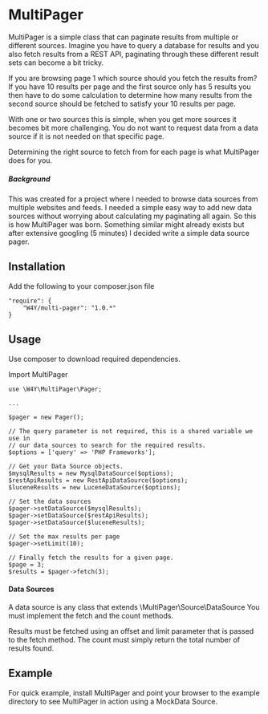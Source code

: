 MultiPager
===========

MultiPager is a simple class that can paginate results from multiple or different sources.
Imagine you have to query a database for results and you also fetch results from a REST API, paginating through
these different result sets can become a bit tricky.

If you are browsing page 1 which source should you fetch the results from?
If you have 10 results per page and the first source only has 5 results you then have to do some
calculation to determine how many results from the second source should be fetched to satisfy your 10
results per page.

With one or two sources this is simple, when you get more sources it becomes bit more challenging.
You do not want to request data from a data source if it is not needed on that specific page.

Determining the right source to fetch from for each page is what MultiPager does for you.

##### Background
This was created for a project where I needed to browse data sources from multiple websites and feeds.
I needed a simple easy way to add new data sources without worrying about calculating my paginating all again.
So this is how MultiPager was born. Something similar might already exists but after extensive googling (5 minutes) I
decided write a simple data source pager.

Installation
------------
Add the following to your composer.json file

	"require": {
		"W4Y/multi-pager": "1.0.*"
	}

Usage
-----

Use composer to download required dependencies.

Import MultiPager

    use \W4Y\MultiPager\Pager;

    ...

    $pager = new Pager();

    // The query parameter is not required, this is a shared variable we use in
    // our data sources to search for the required results.
    $options = ['query' => 'PHP Frameworks'];

    // Get your Data Source objects.
    $mysqlResults = new MysqlDataSource($options);
    $restApiResults = new RestApiDataSource($options);
    $luceneResults = new LuceneDataSource($options);

    // Set the data sources
    $pager->setDataSource($mysqlResults);
    $pager->setDataSource($restApiResults);
    $pager->setDataSource($luceneResults);

    // Set the max results per page
    $pager->setLimit(10);

    // Finally fetch the results for a given page.
    $page = 3;
    $results = $pager->fetch(3);

#### Data Sources

A data source is any class that extends \MultiPager\Source\DataSource
You must implement the fetch and the count methods.

Results must be fetched using an offset and limit parameter that is passed to the fetch method.
The count must simply return the total number of results found.

Example
-----

For quick example, install MultiPager and point your browser to the example directory to see MultiPager in action using
a MockData Source.

